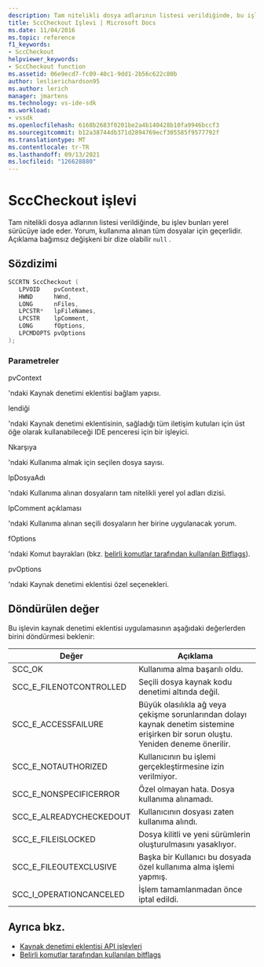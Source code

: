```yaml
---
description: Tam nitelikli dosya adlarının listesi verildiğinde, bu işlev bunları yerel sürücüye iade eder.
title: SccCheckout Işlevi | Microsoft Docs
ms.date: 11/04/2016
ms.topic: reference
f1_keywords:
- SccCheckout
helpviewer_keywords:
- SccCheckout function
ms.assetid: 06e9ecd7-fc09-40c1-9dd1-2b56c622c80b
author: leslierichardson95
ms.author: lerich
manager: jmartens
ms.technology: vs-ide-sdk
ms.workload:
- vssdk
ms.openlocfilehash: 6168b2683f0201be2a4b140428b10fa9946bccf3
ms.sourcegitcommit: b12a38744db371d2894769ecf305585f9577792f
ms.translationtype: MT
ms.contentlocale: tr-TR
ms.lasthandoff: 09/13/2021
ms.locfileid: "126628880"
---
```

# <a name="scccheckout-function"></a>SccCheckout işlevi
Tam nitelikli dosya adlarının listesi verildiğinde, bu işlev bunları yerel sürücüye iade eder. Yorum, kullanıma alınan tüm dosyalar için geçerlidir. Açıklama bağımsız değişkeni bir dize olabilir `null` .

## <a name="syntax"></a>Sözdizimi

```cpp
SCCRTN SccCheckout (
   LPVOID    pvContext,
   HWND      hWnd,
   LONG      nFiles,
   LPCSTR*   lpFileNames,
   LPCSTR    lpComment,
   LONG      fOptions,
   LPCMDOPTS pvOptions
);
```

### <a name="parameters"></a>Parametreler
 pvContext

'ndaki Kaynak denetimi eklentisi bağlam yapısı.

 lendiği

'ndaki Kaynak denetimi eklentisinin, sağladığı tüm iletişim kutuları için üst öğe olarak kullanabileceği IDE penceresi için bir işleyici.

 Nkarşıya

'ndaki Kullanıma almak için seçilen dosya sayısı.

 lpDosyaAdı

'ndaki Kullanıma alınan dosyaların tam nitelikli yerel yol adları dizisi.

 lpComment açıklaması

'ndaki Kullanıma alınan seçili dosyaların her birine uygulanacak yorum.

 fOptions

'ndaki Komut bayrakları (bkz. [belirli komutlar tarafından kullanılan Bitflags](../extensibility/bitflags-used-by-specific-commands.md)).

 pvOptions

'ndaki Kaynak denetimi eklentisi özel seçenekleri.

## <a name="return-value"></a>Döndürülen değer
 Bu işlevin kaynak denetimi eklentisi uygulamasının aşağıdaki değerlerden birini döndürmesi beklenir:

|Değer|Açıklama|
|-----------|-----------------|
|SCC_OK|Kullanıma alma başarılı oldu.|
|SCC_E_FILENOTCONTROLLED|Seçili dosya kaynak kodu denetimi altında değil.|
|SCC_E_ACCESSFAILURE|Büyük olasılıkla ağ veya çekişme sorunlarından dolayı kaynak denetim sistemine erişirken bir sorun oluştu. Yeniden deneme önerilir.|
|SCC_E_NOTAUTHORIZED|Kullanıcının bu işlemi gerçekleştirmesine izin verilmiyor.|
|SCC_E_NONSPECIFICERROR|Özel olmayan hata. Dosya kullanıma alınamadı.|
|SCC_E_ALREADYCHECKEDOUT|Kullanıcının dosyası zaten kullanıma alındı.|
|SCC_E_FILEISLOCKED|Dosya kilitli ve yeni sürümlerin oluşturulmasını yasaklıyor.|
|SCC_E_FILEOUTEXCLUSIVE|Başka bir Kullanıcı bu dosyada özel kullanıma alma işlemi yapmış.|
|SCC_I_OPERATIONCANCELED|İşlem tamamlanmadan önce iptal edildi.|

## <a name="see-also"></a>Ayrıca bkz.
- [Kaynak denetimi eklentisi API işlevleri](../extensibility/source-control-plug-in-api-functions.md)
- [Belirli komutlar tarafından kullanılan bitflags](../extensibility/bitflags-used-by-specific-commands.md)

